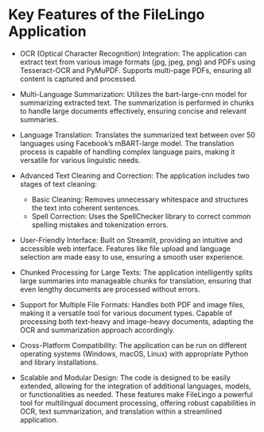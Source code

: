 # Key Features of the FileLingo Application

- OCR (Optical Character Recognition) Integration:
The application can extract text from various image formats (jpg, jpeg, png) and PDFs using Tesseract-OCR and PyMuPDF.
Supports multi-page PDFs, ensuring all content is captured and processed.

- Multi-Language Summarization:
Utilizes the bart-large-cnn model for summarizing extracted text.
The summarization is performed in chunks to handle large documents effectively, ensuring concise and relevant summaries.

- Language Translation:
Translates the summarized text between over 50 languages using Facebook’s mBART-large model.
The translation process is capable of handling complex language pairs, making it versatile for various linguistic needs.

- Advanced Text Cleaning and Correction:
The application includes two stages of text cleaning:
  - Basic Cleaning: Removes unnecessary whitespace and structures the text into coherent sentences.
  - Spell Correction: Uses the SpellChecker library to correct common spelling mistakes and tokenization errors.

- User-Friendly Interface:
Built on Streamlit, providing an intuitive and accessible web interface.
Features like file upload and language selection are made easy to use, ensuring a smooth user experience.

- Chunked Processing for Large Texts:
The application intelligently splits large summaries into manageable chunks for translation, ensuring that even lengthy documents are processed without errors.

- Support for Multiple File Formats:
Handles both PDF and image files, making it a versatile tool for various document types.
Capable of processing both text-heavy and image-heavy documents, adapting the OCR and summarization approach accordingly.

- Cross-Platform Compatibility:
The application can be run on different operating systems (Windows, macOS, Linux) with appropriate Python and library installations.

- Scalable and Modular Design:
The code is designed to be easily extended, allowing for the integration of additional languages, models, or functionalities as needed.
These features make FileLingo a powerful tool for multilingual document processing, offering robust capabilities in OCR, text summarization, and translation within a streamlined application.
